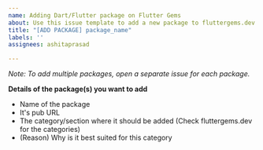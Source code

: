 ```yaml
---
name: Adding Dart/Flutter package on Flutter Gems
about: Use this issue template to add a new package to fluttergems.dev
title: "[ADD PACKAGE] package_name"
labels: ''
assignees: ashitaprasad

---
```


_Note: To add multiple packages, open a separate issue for each package._

**Details of the package(s) you want to add**

- Name of the package 
- It's pub URL 
- The category/section where it should be added (Check fluttergems.dev for the categories)
- (Reason) Why is it best suited for this category
